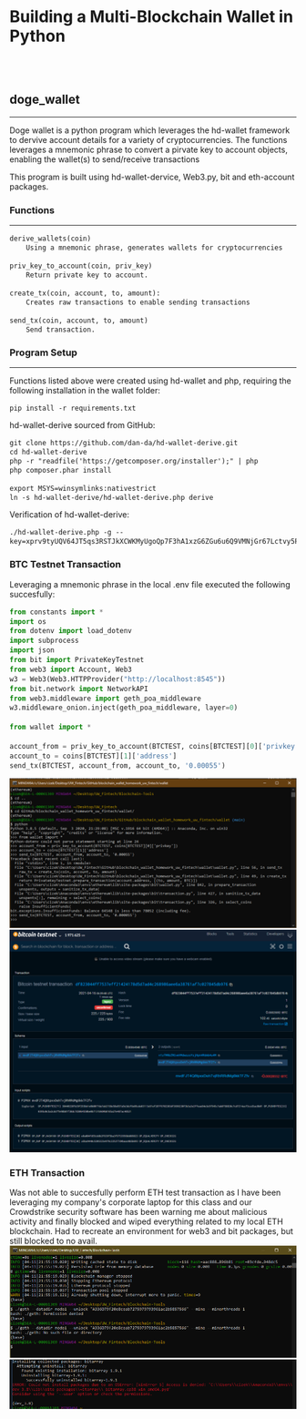 # Building a Multi-Blockchain Wallet in Python
<br><br>
## doge_wallet
___
Doge wallet is a python program which leverages the hd-wallet framework to dervive account details for a variety of cryptocurrencies. The functions leverages a mnemonic phrase to convert a pirvate key to account objects, enabling the wallet(s) to send/receive transactions

This program is built using hd-wallet-dervice, Web3.py, bit and eth-account packages.

### Functions 
---
```
derive_wallets(coin)
    Using a mnemonic phrase, generates wallets for cryptocurrencies

priv_key_to_account(coin, priv_key)
    Return private key to account.

create_tx(coin, account, to, amount):
    Creates raw transactions to enable sending transactions

send_tx(coin, account, to, amount)
    Send transaction.
```

### Program Setup
___
Functions listed above were created using hd-wallet and php, requiring the following installation in the wallet folder:
```
pip install -r requirements.txt
```
hd-wallet-derive sourced from GitHub:
```
git clone https://github.com/dan-da/hd-wallet-derive.git
cd hd-wallet-derive
php -r "readfile('https://getcomposer.org/installer');" | php
php composer.phar install

export MSYS=winsymlinks:nativestrict
ln -s hd-wallet-derive/hd-wallet-derive.php derive
```
Verification of hd-wallet-derive:
```
./hd-wallet-derive.php -g --key=xprv9tyUQV64JT5qs3RSTJkXCWKMyUgoQp7F3hA1xzG6ZGu6u6Q9VMNjGr67Lctvy5P8oyaYAL9CAWrUE9i6GoNMKUga5biW6Hx4tws2six3b9c
```

### BTC Testnet Transaction
Leveraging a mnemonic phrase in the local .env file executed the following succesfully:
```python
from constants import *
import os
from dotenv import load_dotenv
import subprocess
import json
from bit import PrivateKeyTestnet
from web3 import Account, Web3
w3 = Web3(Web3.HTTPProvider("http://localhost:8545"))
from bit.network import NetworkAPI
from web3.middleware import geth_poa_middleware
w3.middleware_onion.inject(geth_poa_middleware, layer=0)

from wallet import *

account_from = priv_key_to_account(BTCTEST, coins[BTCTEST][0]['privkey'])
account_to = coins[BTCTEST][1]['address']
send_tx(BTCTEST, account_from, account_to, '0.00055')
```
![](Images/BTCTEST_TX.png)
![](Images/BTCTEST_TX_CONFIRMATION.png)

### ETH Transaction
Was not able to succesfully perform ETH test transaction as I have been leveraging my company's corporate laptop for this class and our Crowdstrike security software has been warning me about malicious activity and finally blocked and wiped everything related to my local ETH blockchain. Had to recreate an environment for web3 and bit packages, but still blocked to no avail. 
![](Images/ETH_DENIAL.png)
![](Images/web3_denial.png)